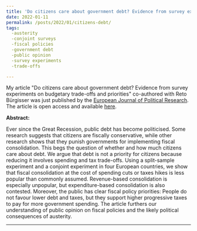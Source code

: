 ```yaml
---
title: 'Do citizens care about government debt? Evidence from survey experiments on budgetary trade-offs and priorities'
date: 2022-01-11
permalink: /posts/2022/01/citizens-debt/
tags:
  -austerity
  -conjoint surveys
  -fiscal policies
  -government debt
  -public opinion
  -survey experiments
  -trade-offs

---
```


My article "Do citizens care about government debt? Evidence from survey experiments on budgetary trade-offs and priorities" co-authored with Reto Bürgisser was just published by the [European Journal of Political Research](https://ejpr.onlinelibrary.wiley.com/journal/14756765). The article is open access and available [here](https://ejpr.onlinelibrary.wiley.com/doi/full/10.1111/1475-6765.12505).

**Abstract:**

Ever since the Great Recession, public debt has become politicised. Some research suggests that citizens are fiscally conservative, while other research shows that they punish governments for implementing fiscal consolidation. This begs the question of whether and how much citizens care about debt. We argue that debt is not a priority for citizens because reducing it involves spending and tax trade-offs. Using a split-sample experiment and a conjoint experiment in four European countries, we show that fiscal consolidation at the cost of spending cuts or taxes hikes is less popular than commonly assumed. Revenue-based consolidation is especially unpopular, but expenditure-based consolidation is also contested. Moreover, the public has clear fiscal policy priorities: People do not favour lower debt and taxes, but they support higher progressive taxes to pay for more government spending. The article furthers our understanding of public opinion on fiscal policies and the likely political consequences of austerity.

------
